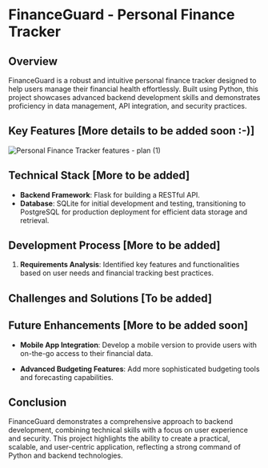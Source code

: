# FinanceGuard - Personal Finance Tracker

## Overview
FinanceGuard is a robust and intuitive personal finance tracker designed to help users manage their financial health effortlessly. Built using Python, this project showcases advanced backend development skills and demonstrates proficiency in data management, API integration, and security practices.

## Key Features [More details to be added soon :-)]
![Personal Finance Tracker features - plan (1)](https://github.com/user-attachments/assets/ab218078-7ed2-440f-a4fb-e5f15207b959)
<!---
- **User Authentication and Authorization**: Secure login and account management using JWT (JSON Web Tokens) and bcrypt for password hashing.
- **Expense and Income Tracking**: Users can categorize, track, and visualize their income and expenses with ease.
- **Budgeting Tools**: Customizable budget planning features to set and track financial goals.
- **Data Visualization**: Interactive charts and graphs to provide insights into spending habits and financial trends.
- **Automated Reports**: Generate detailed monthly and yearly financial reports with summaries and recommendations.
- **Notifications and Alerts**: Customizable alerts for bill payments, budget limits, and other important financial milestones.
- **Integration with External APIs**: Sync with bank accounts and financial institutions for real-time transaction updates.
-->

## Technical Stack [More to be added]
- **Backend Framework**: Flask for building a RESTful API.
- **Database**: SQLite for initial development and testing, transitioning to PostgreSQL for production deployment for efficient data storage and retrieval.
<!---
- **Authentication**: JWT for secure user sessions and bcrypt for hashing passwords.
- **Data Visualization**: Matplotlib or Plotly for generating graphs and charts.
- **External API Integration**: Use of third-party APIs for real-time data syncing and updates.
- **Testing and Deployment**: Unit testing with PyTest and deployment on a cloud platform such as Heroku or AWS.
-->

## Development Process [More to be added]
1. **Requirements Analysis**: Identified key features and functionalities based on user needs and financial tracking best practices.
<!---
3. **System Design**: Designed the database schema and API endpoints to support user interactions and data management.
4. **Implementation**: Developed the backend logic, including user authentication, data processing, and a RESTful API: Building endpoints to handle user requests, manage data, and provide functionalities..
5. **Testing**: Conducted thorough testing to ensure reliability, security, and performance.
6. **Deployment**: Deployed the application on a cloud platform, ensuring scalability and availability.
-->

## Challenges and Solutions [To be added]
<!---
- **Data Security**: Implemented robust security measures to protect sensitive financial data and ensure user privacy.
- **API Integration**: Overcame challenges with integrating external financial APIs through detailed documentation and testing.
- **Scalability**: Designed the system to handle increasing amounts of data and user traffic efficiently.
-->


## Future Enhancements [More to be added soon]
- **Mobile App Integration**: Develop a mobile version to provide users with on-the-go access to their financial data.
<!--- - **Machine Learning**: Incorporate machine learning algorithms to offer personalized financial advice and predictive analytics. -->
- **Advanced Budgeting Features**: Add more sophisticated budgeting tools and forecasting capabilities.

## Conclusion
FinanceGuard demonstrates a comprehensive approach to backend development, combining technical skills with a focus on user experience and security. This project highlights the ability to create a practical, scalable, and user-centric application, reflecting a strong command of Python and backend technologies.
